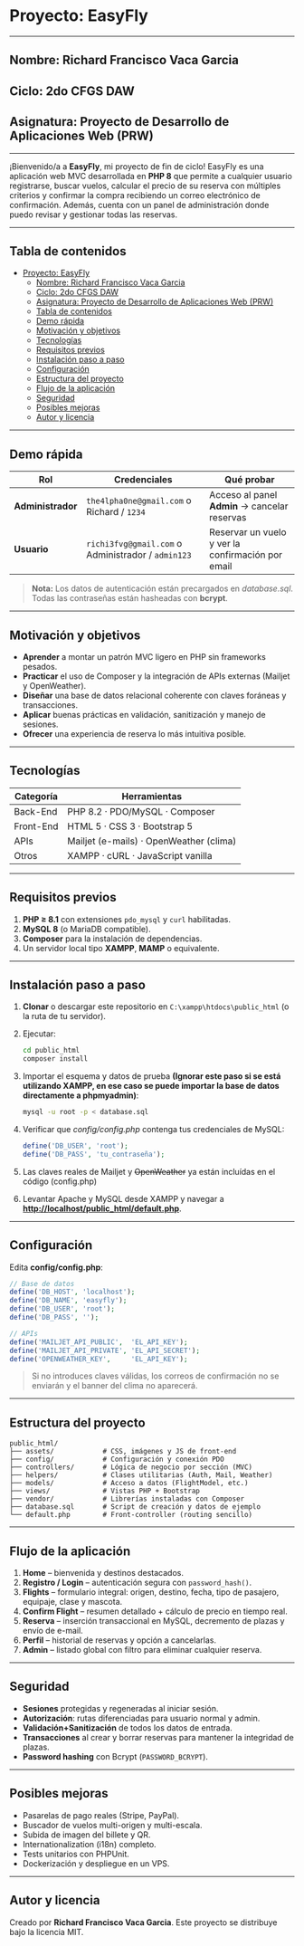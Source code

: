 # Proyecto: EasyFly

---

## Nombre: Richard Francisco Vaca Garcia

## Ciclo: 2do CFGS DAW

## Asignatura: Proyecto de Desarrollo de Aplicaciones Web (PRW)

---

¡Bienvenido/a a **EasyFly**, mi proyecto de fin de ciclo!
EasyFly es una aplicación web MVC desarrollada en **PHP 8** que permite a cualquier usuario registrarse, buscar vuelos, calcular el precio de su reserva con múltiples criterios y confirmar la compra recibiendo un correo electrónico de confirmación. Además, cuenta con un panel de administración donde puedo revisar y gestionar todas las reservas.

---

## Tabla de contenidos

- [Proyecto: EasyFly](#proyecto-easyfly)
  - [Nombre: Richard Francisco Vaca Garcia](#nombre-richard-francisco-vaca-garcia)
  - [Ciclo: 2do CFGS DAW](#ciclo-2do-cfgs-daw)
  - [Asignatura: Proyecto de Desarrollo de Aplicaciones Web (PRW)](#asignatura-proyecto-de-desarrollo-de-aplicaciones-web-prw)
  - [Tabla de contenidos](#tabla-de-contenidos)
  - [Demo rápida](#demo-rápida)
  - [Motivación y objetivos](#motivación-y-objetivos)
  - [Tecnologías](#tecnologías)
  - [Requisitos previos](#requisitos-previos)
  - [Instalación paso a paso](#instalación-paso-a-paso)
  - [Configuración](#configuración)
  - [Estructura del proyecto](#estructura-del-proyecto)
  - [Flujo de la aplicación](#flujo-de-la-aplicación)
  - [Seguridad](#seguridad)
  - [Posibles mejoras](#posibles-mejoras)
  - [Autor y licencia](#autor-y-licencia)

---

## Demo rápida

| Rol               | Credenciales                       | Qué probar                                        |
| ----------------- | ---------------------------------- | ------------------------------------------------- |
| **Administrador** | `the4lpha0ne@gmail.com` o Richard / `1234` | Acceso al panel **Admin** → cancelar reservas     |
| **Usuario**       | `richi3fvg@gmail.com` o Administrador / `admin123`   | Reservar un vuelo y ver la confirmación por email |

> **Nota:** Los datos de autenticación están precargados en *database.sql*. Todas las contraseñas están hasheadas con **bcrypt**.

---

## Motivación y objetivos

* **Aprender** a montar un patrón MVC ligero en PHP sin frameworks pesados.
* **Practicar** el uso de Composer y la integración de APIs externas (Mailjet y OpenWeather).
* **Diseñar** una base de datos relacional coherente con claves foráneas y transacciones.
* **Aplicar** buenas prácticas en validación, sanitización y manejo de sesiones.
* **Ofrecer** una experiencia de reserva lo más intuitiva posible.

---

## Tecnologías

| Categoría | Herramientas                            |
| --------- | --------------------------------------- |
| Back-End  | PHP 8.2 · PDO/MySQL · Composer          |
| Front-End | HTML 5 · CSS 3 · Bootstrap 5            |
| APIs      | Mailjet (e-mails) · OpenWeather (clima) |
| Otros     | XAMPP · cURL · JavaScript vanilla       |

---

## Requisitos previos

1. **PHP ≥ 8.1** con extensiones `pdo_mysql` y `curl` habilitadas.
2. **MySQL 8** (o MariaDB compatible).
3. **Composer** para la instalación de dependencias.
4. Un servidor local tipo **XAMPP**, **MAMP** o equivalente.

---

## Instalación paso a paso

1. **Clonar** o descargar este repositorio en `C:\xampp\htdocs\public_html` (o la ruta de tu servidor).

2. Ejecutar:

   ```bash
   cd public_html
   composer install
   ```

3. Importar el esquema y datos de prueba **(Ignorar este paso si se está utilizando XAMPP, en ese caso se puede importar la base de datos directamente a phpmyadmin)**:

   ```bash
   mysql -u root -p < database.sql
   ```

4. Verificar que *config/config.php* contenga tus credenciales de MySQL:

   ```php
   define('DB_USER', 'root');
   define('DB_PASS', 'tu_contraseña');
   ```

5. Las claves reales de Mailjet y ~~OpenWeather~~ ya están incluídas en el código (config.php)

6. Levantar Apache y MySQL desde XAMPP y navegar a **[http://localhost/public\_html/default.php](http://localhost/public_html/default.php)**.

---

## Configuración

Edita **config/config.php**:

```php
// Base de datos
define('DB_HOST', 'localhost');
define('DB_NAME', 'easyfly');
define('DB_USER', 'root');
define('DB_PASS', '');

// APIs
define('MAILJET_API_PUBLIC',  'EL_API_KEY');
define('MAILJET_API_PRIVATE', 'EL_API_SECRET');
define('OPENWEATHER_KEY',     'EL_API_KEY');
```

> Si no introduces claves válidas, los correos de confirmación no se enviarán y el banner del clima no aparecerá.

---

## Estructura del proyecto

```
public_html/
├── assets/            # CSS, imágenes y JS de front-end
├── config/            # Configuración y conexión PDO
├── controllers/       # Lógica de negocio por sección (MVC)
├── helpers/           # Clases utilitarias (Auth, Mail, Weather)
├── models/            # Acceso a datos (FlightModel, etc.)
├── views/             # Vistas PHP + Bootstrap
├── vendor/            # Librerías instaladas con Composer
├── database.sql       # Script de creación y datos de ejemplo
└── default.php        # Front-controller (routing sencillo)
```

---

## Flujo de la aplicación

1. **Home** – bienvenida y destinos destacados.
2. **Registro / Login** – autenticación segura con `password_hash()`.
3. **Flights** – formulario integral: origen, destino, fecha, tipo de pasajero, equipaje, clase y mascota.
4. **Confirm Flight** – resumen detallado + cálculo de precio en tiempo real.
5. **Reserva** – inserción transaccional en MySQL, decremento de plazas y envío de e-mail.
6. **Perfil** – historial de reservas y opción a cancelarlas.
7. **Admin** – listado global con filtro para eliminar cualquier reserva.

---

## Seguridad

* **Sesiones** protegidas y regeneradas al iniciar sesión.
* **Autorización**: rutas diferenciadas para usuario normal y admin.
* **Validación+Sanitización** de todos los datos de entrada.
* **Transacciones** al crear y borrar reservas para mantener la integridad de plazas.
* **Password hashing** con Bcrypt (`PASSWORD_BCRYPT`).

---

## Posibles mejoras

* Pasarelas de pago reales (Stripe, PayPal).
* Buscador de vuelos multi-origen y multi-escala.
* Subida de imagen del billete y QR.
* Internationalization (i18n) completo.
* Tests unitarios con PHPUnit.
* Dockerización y despliegue en un VPS.

---

## Autor y licencia

Creado por **Richard Francisco Vaca Garcia**.
Este proyecto se distribuye bajo la licencia MIT.
